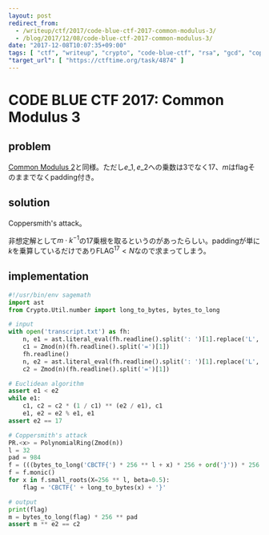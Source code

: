 ```yaml
---
layout: post
redirect_from:
  - /writeup/ctf/2017/code-blue-ctf-2017-common-modulus-3/
  - /blog/2017/12/08/code-blue-ctf-2017-common-modulus-3/
date: "2017-12-08T10:07:35+09:00"
tags: [ "ctf", "writeup", "crypto", "code-blue-ctf", "rsa", "gcd", "coppersmith-attack" ]
"target_url": [ "https://ctftime.org/task/4874" ]
---
```


# CODE BLUE CTF 2017: Common Modulus 3

## problem

[Common Modulus 2](/blog/2017/12/08/code-blue-ctf-2017-common-modulus-2/)と同様。ただし$e\_1, e\_2$への乗数は$3$でなく$17$、$m$はflagそのままでなくpadding付き。

## solution

Coppersmith's attack。

非想定解として$m \cdot k^{-1}$の$17$乗根を取るというのがあったらしい。paddingが単に$k$を乗算しているだけであり$\mathrm{FLAG}^17 \lt N$なので求まってしまう。

## implementation

``` python
#!/usr/bin/env sagemath
import ast
from Crypto.Util.number import long_to_bytes, bytes_to_long

# input
with open('transcript.txt') as fh:
    n, e1 = ast.literal_eval(fh.readline().split(': ')[1].replace('L', ''))
    c1 = Zmod(n)(fh.readline().split('=')[1])
    fh.readline()
    n, e2 = ast.literal_eval(fh.readline().split(': ')[1].replace('L', ''))
    c2 = Zmod(n)(fh.readline().split('=')[1])

# Euclidean algorithm
assert e1 < e2
while e1:
    c1, c2 = c2 * (1 / c1) ** (e2 / e1), c1
    e1, e2 = e2 % e1, e1
assert e2 == 17

# Coppersmith's attack
PR.<x> = PolynomialRing(Zmod(n))
l = 32
pad = 984
f = (((bytes_to_long('CBCTF{') * 256 ** l + x) * 256 + ord('}')) * 256 ** pad) ** e2 - c2
f = f.monic()
for x in f.small_roots(X=256 ** l, beta=0.5):
    flag = 'CBCTF{' + long_to_bytes(x) + '}'

# output
print(flag)
m = bytes_to_long(flag) * 256 ** pad
assert m ** e2 == c2
```
